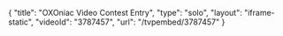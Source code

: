 {
    "title": "OXOniac Video Contest Entry",
    "type": "solo",
    "layout": "iframe-static",
    "videoId": "3787457",
    "url": "\/tvpembed\/3787457"
}